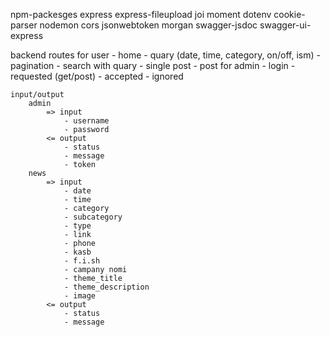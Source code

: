 npm-packesges
	express
	express-fileupload
	joi
	moment
	dotenv
	cookie-parser
	nodemon
	cors
	jsonwebtoken
	morgan
	swagger-jsdoc
	swagger-ui-express

backend
	routes
		for user
			- home
			- quary (date, time, category, on/off, ism)
			- pagination
			- search with quary
			- single post
			- post
		for admin
			- login
			- requested (get/post)
			- accepted
			- ignored	

			
	input/output
		admin
			=> input
				- username
				- password
			<= output
				- status
				- message
				- token	
		news
			=> input
				- date
				- time
				- category
				- subcategory
				- type 
				- link
				- phone
				- kasb
				- f.i.sh
				- campany nomi
				- theme_title
				- theme_description
				- image
			<= output
				- status
				- message
					
